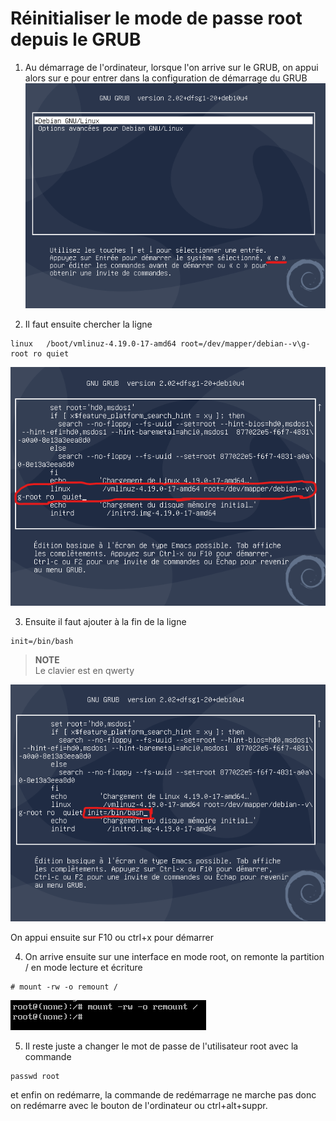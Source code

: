 # Réinitialiser le mode de passe root depuis le GRUB

1. Au démarrage de l'ordinateur, lorsque l'on arrive sur le GRUB, on appui alors sur e pour entrer dans la configuration de démarrage du GRUB
![](images/grub/1.%20choixgrub.png)

2. Il faut ensuite chercher la ligne 
```
linux   /boot/vmlinuz-4.19.0-17-amd64 root=/dev/mapper/debian--v\g-root ro quiet 
```
![](images/grub/2.ligne.png)

3. Ensuite il faut ajouter à la fin de la ligne
```
init=/bin/bash
```

> **NOTE**  
> Le clavier est en qwerty

![](images/grub/3.modifgrub.png)

On appui ensuite sur F10 ou ctrl+x pour démarrer

4. On arrive ensuite sur une interface en mode root, on remonte la partition / en mode lecture et écriture
```
# mount -rw -o remount /
```

![](images/grub/4.commandremount.png)

5. Il reste juste a changer le mot de passe de l'utilisateur root avec la commande
```
passwd root
```

et enfin on redémarre, la commande de redémarrage ne marche pas donc on redémarre avec le bouton de l'ordinateur ou ctrl+alt+suppr.